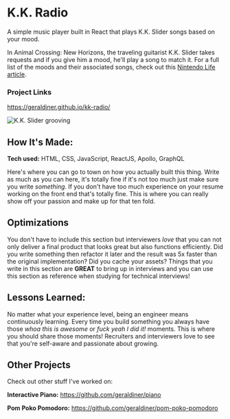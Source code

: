 # K.K. Radio

A simple music player built in React that plays K.K. Slider songs based on your mood.

In Animal Crossing: New Horizons, the traveling guitarist K.K. Slider takes requests and if you give him a mood, he'll play a song to match it. For a full list of the moods and their associated songs, check out this [Nintendo Life article](https://www.nintendolife.com/guides/animal-crossing-new-horizons-k-k-slider-songs-concert-guide-and-complete-k-k-song-list).

### Project Links

https://geraldiner.github.io/kk-radio/

![K.K. Slider grooving](http://placecorgi.com/1200/650)

## How It's Made:

**Tech used:** HTML, CSS, JavaScript, ReactJS, Apollo, GraphQL

Here's where you can go to town on how you actually built this thing. Write as much as you can here, it's totally fine if it's not too much just make sure you write _something_. If you don't have too much experience on your resume working on the front end that's totally fine. This is where you can really show off your passion and make up for that ten fold.

## Optimizations

You don't have to include this section but interviewers _love_ that you can not only deliver a final product that looks great but also functions efficiently. Did you write something then refactor it later and the result was 5x faster than the original implementation? Did you cache your assets? Things that you write in this section are **GREAT** to bring up in interviews and you can use this section as reference when studying for technical interviews!

## Lessons Learned:

No matter what your experience level, being an engineer means continuously learning. Every time you build something you always have those _whoa this is awesome_ or _fuck yeah I did it!_ moments. This is where you should share those moments! Recruiters and interviewers love to see that you're self-aware and passionate about growing.

## Other Projects

Check out other stuff I've worked on:

**Interactive Piano:** https://github.com/geraldiner/piano

**Pom Poko Pomodoro:** https://github.com/geraldiner/pom-poko-pomodoro
